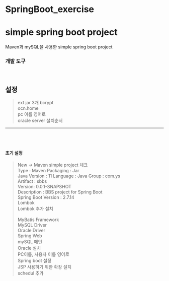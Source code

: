 # SpringBoot_exercise

<h1>simple spring boot project</h1>

<p>
Maven과 mySQL을 사용한 simple spring boot project
</p>

<h3>개발 도구</h3>

<br>

<h2>설정</h2>

> ext jar 3개
> bcrypt<br>
> ocn.home<br>
> pc 이름 영어로<br>
> oracle server 설치순서
<hr>
<br><br>

<h4>초기 설정</h4>

> New -> Maven simple project 체크 <br>
> Type : Maven	Packaging  : Jar <br>
> Java Version : 11   Language : Java
> Group : com.ys <br>
> Artifact : sbbs <br>
> Version: 0.0.1-SNAPSHOT <br>
> Description : BBS project for Spring Boot <br>
> Spring Boot Version : 2.7.14 <br>
> Lombok <br>
> Lombok 추가 설치 <br>  
> MyBatis Framework <br>
> MySQL Driver <br>
> Oracle Driver <br>
> Spring Web <br>
> mySQL 메인 <br>
> Oracle 설치 <br>
> PC이름, 사용자 이름 영어로 <br>
> Spring boot 설정 <br>
> JSP 사용하기 위한 확장 설치<br>
> schedul 추가
